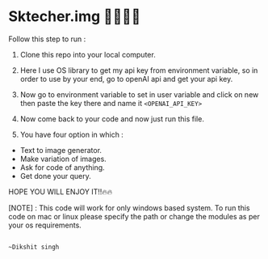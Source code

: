 # Sktecher.img 🧑‍🏭🧑‍🏭

Follow this step to run : 
1. Clone this repo into your local computer.
2. Here I use OS library to get my api key from environment variable, so in order to use by your end, go to openAI api and get your api key.
3. Now go to environment variable to set in user variable and click on new then paste the key there and name it ```<OPENAI_API_KEY>```
4. Now come back to your code and now just run this file.
 
5. You have four option in which :
 <ul>
 <li>Text to image generator.</li>
 <li>Make variation of images.</li>
 <li>Ask for code of anything.</li>
 <li>Get done your query.</li>
 </ul>

HOPE YOU WILL ENJOY IT!!🔥🔥

[NOTE] : This code will work for only windows based system. To run this code on mac or linux please specify the path or change the modules as per your os requirements.

                                                                                                ~Dikshit singh
